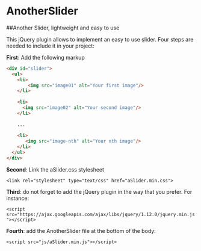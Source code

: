 # AnotherSlider

##Another Slider, lightweight and easy to use

This jQuery plugin allows to implement an easy to use slider. Four steps are needed to include it in your project:

**First**: Add the following markup

```html
<div id="slider">
  <ul>
    <li>
        <img src="image01" alt="Your first image"/>
    </li>
    
    <li>
      <img src="image02" alt="Your second image"/>
    </li>
    
    ...
    
    <li>
       <img src="image-nth" alt="Your nth image"/>
    </li>
  </ul>
</div>
```

**Second**: Link the aSlider.css stylesheet

`<link rel="stylesheet" type="text/css" href="aSlider.min.css">`

**Third**: do not forget to add the jQuery plugin in the way that you prefer. For instance:

`<script src="https://ajax.googleapis.com/ajax/libs/jquery/1.12.0/jquery.min.js"></script>`

**Fourth**: add the AnotherSlider file at the bottom of the body:

`<script src="js/aSlider.min.js"></script>`


